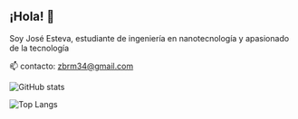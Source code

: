 ## ¡Hola! 👋
Soy José Esteva, estudiante de ingeniería en nanotecnología y apasionado de la tecnología

📫 contacto: zbrm34@gmail.com

![GitHub stats](https://github-readme-stats.vercel.app/api?username=joscor34&show_icons=true&theme=transparent)


![Top Langs](https://github-readme-stats.vercel.app/api/top-langs/?username=joscor34&show_icons=true&theme=transparent)
<!--
**joscor34/joscor34** is a ✨ _special_ ✨ repository because its `README.md` (this file) appears on your GitHub profile.

Here are some ideas to get you started:

- 🔭 I’m currently working on ...
- 🌱 I’m currently learning ...
- 👯 I’m looking to collaborate on ...
- 🤔 I’m looking for help with ...
- 💬 Ask me about ...
- 
- 😄 Pronouns: ...
- ⚡ Fun fact: ...
-->
